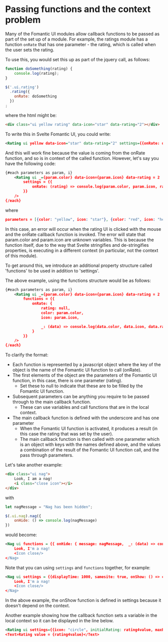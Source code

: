 # Passing functions and the context problem

Many of the Fomantic UI modules allow callback functions to be passed as part of the set up of a module.  For example, the ratings module has a function `onRate` that has one parameter - the rating, which is called when the user sets the rating.

To use this, you would set this up as part of the jquery call, as follows:

```javascript
function doSomething(rating) {
    console.log(rating);
}

$('.ui.rating')
  .rating({
    onRate: doSomething
  })
;
```

where the html might be:

```html
<div class="ui yellow rating" data-icon="star" data-rating="2"></div>
```

To write this in Svelte Fomantic UI, you could write:

```xml
<Rating ui yellow data-icon="star" data-rating="2" settings={{onRate: doSomething}}/>
```

And this will work fine because the value is coming from the onRate function, and so is in context of the called function.  However, let's say you have the following code:

```xml
{#each parameters as param, i} 
    <Rating ui _={param.color} data-icon={param.icon} data-rating = 2 
        settings = {{
            onRate: (rating) => console.log(param.color, param.icon, rating)
        }}
    />
{/each}
```

where 

```json
parameters = [{color: "yellow", icon: "star"}, {color: "red", icon: "heart"}]
```

In this case, an error will occur when the rating UI is clicked with the mouse and the onRate callback function is invoked.  The error will state that param.color and param.icon are unknown variables.
This is because the function itself, due to the way that Svelte stringifies and de-stringifies properties, is executing in a different context (in particular, not the context of this module).

To get around this, we introduce an additional property structure called 'functions' to be used in addition to 'settings'.

The above example, using the functions structure would be as follows:

```xml
{#each parameters as param, i} 
    <Rating ui _={param.color} data-icon={param.icon} data-rating = 2 
        functions = {{
            onRate: {
                rating: null,
                color: param.color,
                icon: param.icon,

                _: (data) => console.log(data.color, data.icon, data.rating)
            }   
        }}
    />
{/each}
```

To clarify the format:
  - Each function is represented by a javascript object where the key of the object is the name of the Fomantic UI function to call (onRate).
  - The first elements of the object are the parameters of the Fomantic UI function, in this case, there is one parameter (rating).
    - Set these to null to indicate that these are to be filled by the Fomantic UI function.
  - Subsequent parameters can be anything you require to be passed through to the main callback function.
    - These can use variables and call functions that are in the local context.
  - The main callback function is defined with the underscore and has one parameter
    - When the Fomantic UI function is activated, it produces a result (in this case the rating that was set by the user).
    - The main callback function is then called with one parameter which is an object with keys with the names defined above, and the values a combination of the result of the Fomantic UI function call, and the pass through parameters.

Let's take another example:

```html
<div class="ui nag">
    Look, I am a nag!
    <i class="close icon"></i>
</div>
```

with

```javascript
let nagMessage = "Nag has been hidden";

$(.ui.nag).nag({
    onHide: () => console.log(nagMessage)
})
```

would become:

```xml
<Nag ui functions = {{ onHide: { message: nagMessage,  _: (data) => console.log(data.message); } }}>
    Look, I'm a nag!
    <Icon close/>
</Nag>
```

Note that you can using `settings` and `functions` together, for example:

```xml
<Nag ui settings = {{displayTime: 1000, samesite: true, onShow: () => console.log("Nag is now showing") }} functions = {{ onHide: { message: nagMessage,  _: (data) => console.log(data.message); } }}>
    Look, I'm a nag!
    <Icon close/>
</Nag>
```

In the above example, the onShow function is defined in settings because it doesn't depend on the context.

Another example showing how the callback function sets a variable in the local context so it can be displayed in the line below.

```xml
<Rating ui settings={{icon: "circle", initialRating: rating4value, maxRating: 5}} functions={{ onRate: { rating: null, _: (data) => { rating4value = data.rating; } } }}/>
<Text>Rating value = {rating4value}</Text>
```
  